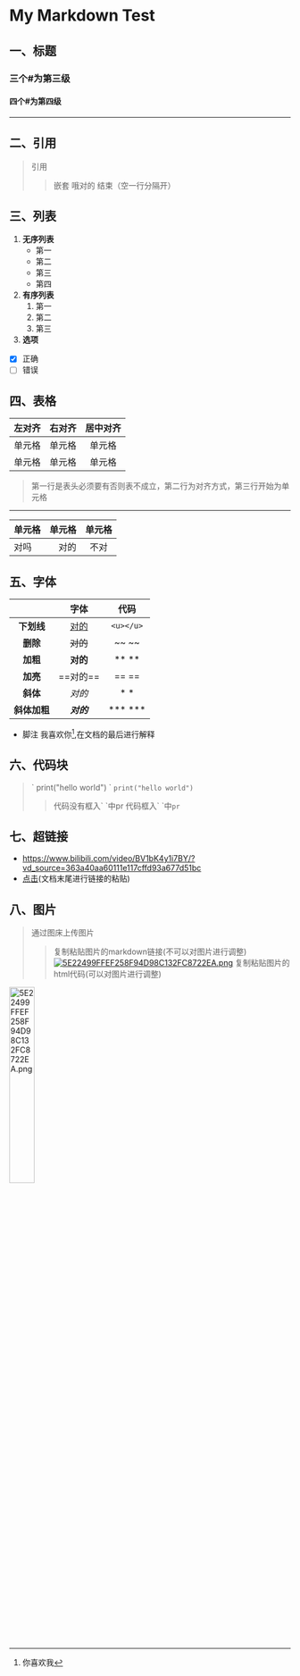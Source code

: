 # My Markdown Test
## 一、标题
### 三个#为第三级
#### 四个#为第四级
***
## 二、引用
>引用
>>嵌套
哦对的
结束（空一行分隔开）

## 三、列表
1. **无序列表**
   - 第一
   - 第二
   - 第三
   * 第四 
2. **有序列表** 
   1. 第一
   2. 第二
   3. 第三 
3. **选项**
- [x] 正确
- [ ] 错误

## 四、表格
| 左对齐 | 右对齐 | 居中对齐 |
|:-----|----:|:----:|
| 单元格 | 单元格 | 单元格 |
| 单元格 | 单元格 | 单元格 |

>第一行是表头必须要有否则表不成立，第二行为对齐方式，第三行开始为单元格
***
| 单元格 | 单元格 | 单元格 |
| :---- | ---: | :---: |
| 对吗 | 对的 | 不对 |

## 五、字体
| |字体|代码|
|:-:|:-:|:-:|
|**下划线**|<u>对的</u>|`<u></u>`|
|**删除**|~~对的~~|~~ ~~|
|**加粗**|**对的**|**  **|
|**加亮**|==对的==|== ==|
|**斜体**|*对的*|* *|
|**斜体加粗**|***对的***|*** ***|

- 脚注
我喜欢你[^1],在文档的最后进行解释

## 六、代码块
>\` print("hello world") \`
` print("hello world") `
>>代码没有框入\`  \`中pr
代码框入\`  \`中`pr` 

## 七、超链接
- https://www.bilibili.com/video/BV1bK4y1i7BY/?vd_source=363a40aa60111e117cffd93a677d51bc
- [点击][铸币](文档末尾进行链接的粘贴)

## 八、图片
> 通过图床上传图片
>>复制粘贴图片的markdown链接(不可以对图片进行调整)
[![5E22499FFEF258F94D98C132FC8722EA.png](https://img.picui.cn/free/2025/04/02/67ed2c4fd03f5.png)](https://img.picui.cn/free/2025/04/02/67ed2c4fd03f5.png)
复制粘贴图片的html代码(可以对图片进行调整)
<img src="https://img.picui.cn/free/2025/04/02/67ed2e5949cbb.png" alt="5E22499FFEF258F94D98C132FC8722EA.png" title="5E22499FFEF258F94D98C132FC8722EA.png" width="30%"/>

[铸币]: https://www.bilibili.com/video/BV1bK4y1i7BY/?vd_source=363a40aa60111e117cffd93a677d51bc
[^1]: 你喜欢我